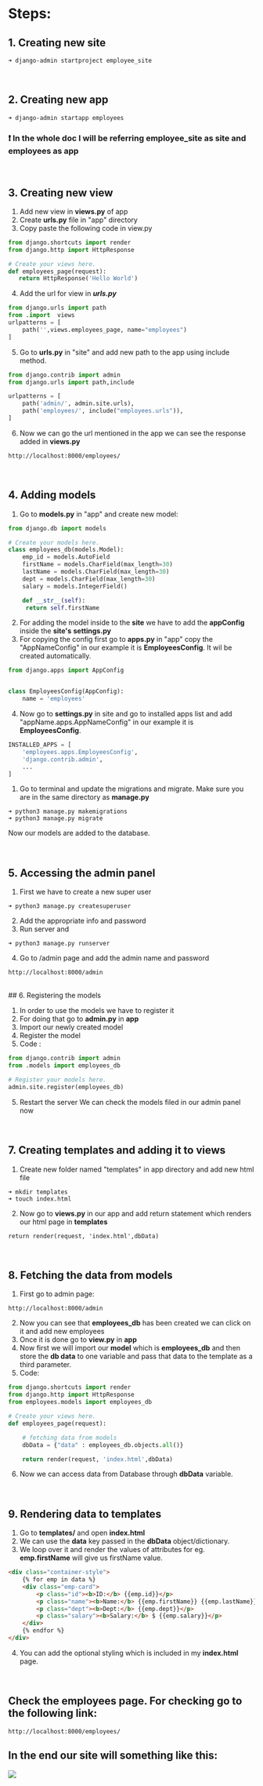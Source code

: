 # Steps:

## 1. Creating new site

```
➜ django-admin startproject employee_site
```

<br/>

## 2. Creating new app

```
➜ django-admin startapp employees
```

### ❗️ In the whole doc I will be referring **employee_site** as **site** and **employees** as **app**

<br/>

## 3. Creating new view

1. Add new view in **views.py** of app
2. Create **urls.py** file in "app" directory
3. Copy paste the following code in view.py

```python
from django.shortcuts import render
from django.http import HttpResponse

# Create your views here.
def employees_page(request):
   return HttpResponse('Hello World')
```

4. Add the url for view in **_urls.py_**

```python
from django.urls import path
from .import  views
urlpatterns = [
	path('',views.employees_page, name="employees")
]
```

5. Go to **urls.py** in "site" and add new path to the app using include method.

```python
from django.contrib import admin
from django.urls import path,include

urlpatterns = [
    path('admin/', admin.site.urls),
    path('employees/', include("employees.urls")),
]

```

6. Now we can go the url mentioned in the app we can see the response added in **views.py**

```url
http://localhost:8000/employees/
```

<br/>

## 4. Adding models

1. Go to **models.py** in "app" and create new model:

```python
from django.db import models

# Create your models here.
class employees_db(models.Model):
	emp_id = models.AutoField
	firstName = models.CharField(max_length=30)
	lastName = models.CharField(max_length=30)
	dept = models.CharField(max_length=30)
	salary = models.IntegerField()

	def __str__(self):
	 return self.firstName
```

2. For adding the model inside to the **site** we have to add the **appConfig** inside the **site's** **settings.py**
3. For copying the config first go to **apps.py** in "app" copy the "AppNameConfig" in our example it is **EmployeesConfig**. It wil be created automatically.

```python
from django.apps import AppConfig


class EmployeesConfig(AppConfig):
    name = 'employees'

```

4. Now go to **settings.py** in site and go to installed apps list and add "appName.apps.AppNameConfig" in our example it is **EmployeesConfig**.

```python
INSTALLED_APPS = [
    'employees.apps.EmployeesConfig',
    'django.contrib.admin',
    ...
]
```

1. Go to terminal and update the migrations and migrate. Make sure you are in the same directory as **manage.py**

```
➜ python3 manage.py makemigrations
➜ python3 manage.py migrate
```

Now our models are added to the database.

<br/>

## 5. Accessing the admin panel

1. First we have to create a new super user

```
➜ python3 manage.py createsuperuser
```

2. Add the appropriate info and password
3. Run server and

```
➜ python3 manage.py runserver
```

4. Go to /admin page and add the admin name and password

```
http://localhost:8000/admin
```

<br/>
## 6. Registering the models

1. In order to use the models we have to register it
2. For doing that go to **admin.py** in **app**
3. Import our newly created model
4. Register the model
5. Code :

```python
from django.contrib import admin
from .models import employees_db

# Register your models here.
admin.site.register(employees_db)
```

5. Restart the server
   We can check the models filed in our admin panel now

<br/>

## 7. Creating templates and adding it to views

1. Create new folder named "templates" in app directory and add new html file

```
➜ mkdir templates
➜ touch index.html
```

2. Now go to **views.py** in our app and add return statement which renders our html page in **templates**

```
return render(request, 'index.html',dbData)
```

<br/>

## 8. Fetching the data from models

1. First go to admin page:

```
http://localhost:8000/admin
```

2. Now you can see that **employees_db** has been created we can click on it and add new employees
3. Once it is done go to **view.py** in **app**
4. Now first we will import our **model** which is **employees_db** and then store the **db data** to one variable and pass that data to the template as a third parameter.
5. Code:

```python
from django.shortcuts import render
from django.http import HttpResponse
from employees.models import employees_db

# Create your views here.
def employees_page(request):

	# fetching data from models
	dbData = {"data" : employees_db.objects.all()}

	return render(request, 'index.html',dbData)
```

6. Now we can access data from Database through **dbData** variable.

<br/>

## 9. Rendering data to templates

1. Go to **templates\/** and open **index.html**
2. We can use the **data** key passed in the **dbData** object/dictionary.
3. We loop over it and render the values of attributes for eg. **emp.firstName** will give us firstName value.

```html
<div class="container-style">
	{% for emp in data %}
	<div class="emp-card">
		<p class="id"><b>ID:</b> {{emp.id}}</p>
		<p class="name"><b>Name:</b> {{emp.firstName}} {{emp.lastName}}</p>
		<p class="dept"><b>Dept:</b> {{emp.dept}}</p>
		<p class="salary"><b>Salary:</b> $ {{emp.salary}}</p>
	</div>
	{% endfor %}
</div>
```

4. You can add the optional styling which is included in my **index.html** page.

<br/>

## Check the **employees** page. For checking go to the following link:

```
http://localhost:8000/employees/
```

## In the end our site will something like this:

![](https://i.postimg.cc/prRzPhnn/Screenshot-from-2020-08-24-19-39-02.png)

